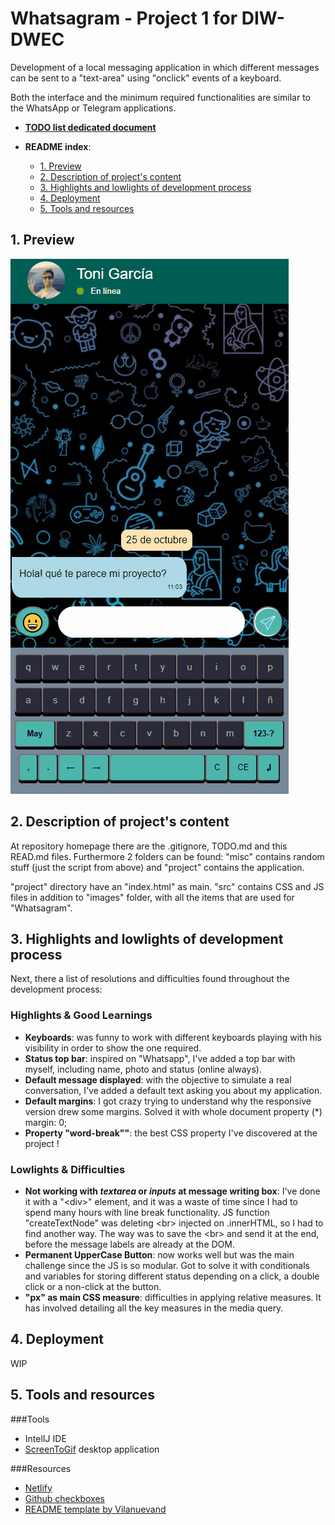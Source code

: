 # Whatsagram - Project 1 for DIW-DWEC

Development of a local messaging application in which different messages can be sent to a "text-area" using "onclick" events of a keyboard.

Both the interface and the minimum required functionalities are similar to the WhatsApp or Telegram applications.

* [**TODO list dedicated document**](https://github.com/ToniGar20/project1-DIW-DWEC/blob/master/TODO.md)


* **README index**:
  * [1. Preview](https://github.com/ToniGar20/project1-DIW-DWEC#1-preview)
  * [2. Description of project's content](https://github.com/ToniGar20/project1-DIW-DWEC#2-description-of-projects-content)
  * [3. Highlights and lowlights of development process](https://github.com/ToniGar20/project1-DIW-DWEC#3-highlights-and-lowlights-of-development-process)
  * [4. Deployment](https://github.com/ToniGar20/project1-DIW-DWEC#4-deployment)
  * [5. Tools and resources](https://github.com/ToniGar20/project1-DIW-DWEC#5-tools-and-resources)

## 1. Preview
![Whatsagram by Toni García](/misc/whatsagram-gif-toni.gif)


## 2. Description of project's content
At repository homepage there are the .gitignore, TODO.md and this READ.md files. Furthermore 2 folders can be found: "misc" contains random stuff (just the script from above) and "project" contains the application.

"project" directory have an "index.html" as main. "src" contains CSS and JS files in addition to "images" folder, with all the items that are used for "Whatsagram".

## 3. Highlights and lowlights of development process

Next, there a list of resolutions and difficulties found throughout the development process:

### Highlights & Good Learnings
* **Keyboards**: was funny to work with different keyboards playing with his visibility in order to show the one required.
* **Status top bar**: inspired on "Whatsapp", I've added a top bar with myself, including name, photo and status (online always).
* **Default message displayed**: with the objective to simulate a real conversation, I've added a default text asking you about my application.
* **Default margins**: I got crazy trying to understand why the responsive version drew some margins. Solved it with whole document property (*) margin: 0;
* **Property "word-break""**: the best CSS property I've discovered at the project !

### Lowlights & Difficulties
* **Not working with _textarea_ or _inputs_ at message writing box**: I've done it with a "\<div>" element, and it was a waste of time since I had to spend many hours with line break functionality. JS function "createTextNode" was deleting \<br> injected on .innerHTML, so I had to find another way. The way was to save the \<br> and send it at the end, before the message labels are already at the DOM.
* **Permanent UpperCase Button**: now works well but was the main challenge since the JS is so modular. Got to solve it with conditionals and variables for storing different status depending on a click, a double click or a non-click at the button.
* **"px" as main CSS measure**: difficulties in applying relative measures. It has involved detailing all the key measures in the media query.

## 4. Deployment

WIP

## 5. Tools and resources

###Tools
* IntelIJ IDE
* [ScreenToGif](https://www.screentogif.com/) desktop application

###Resources
* [Netlify](https://www.netlify.com/)
* [Github checkboxes](https://www.w3schools.io/file/markdown-checkbox-github/)
* [README template by Vilanuevand](https://gist.github.com/Villanuevand/6386899f70346d4580c723232524d35a)